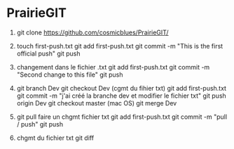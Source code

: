# PrairieGIT

1) git clone https://github.com/cosmicblues/PrairieGIT/

2) touch first-push.txt
git add first-push.txt
git commit -m "This is the first official push"
git push 

3) changement dans le fichier .txt
git add first-push.txt
git commit -m "Second change to this file"
git push

5) git branch Dev
git checkout Dev
(cgmt du fihier txt)
git add first-push.txt
git commit -m "j'ai créé la branche dev et modifier le fichier txt"
git push origin Dev
git checkout master (mac OS)
git merge Dev

6) git pull
faire un chgmt fichier txt
git add first-push.txt
git commit -m "pull / push"
git push

7) chgmt du fichier txt
git diff
